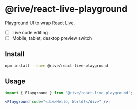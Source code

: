 # @rive/react-live-playground

Playground UI to wrap React Live.

- [ ] Live code editing
- [ ] Mobile, tablet, desktop preview switch

## Install

```bash
npm install --save @rive/react-live-playground
```

## Usage

```jsx
import { Playground } from '@rive/react-live-playground';

<Playground code="<div>Hello, World!</div>" />;
```
